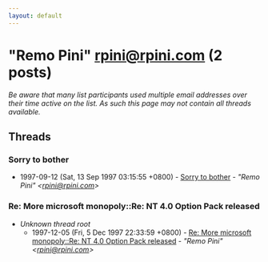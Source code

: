 ```yaml
---
layout: default
---
```


# "Remo Pini" <rpini@rpini.com> (2 posts)

_Be aware that many list participants used multiple email addresses over their time active on the list. As such this page may not contain all threads available._

## Threads

### Sorry to bother
+ 1997-09-12 (Sat, 13 Sep 1997 03:15:55 +0800) - [Sorry to bother](/archive/1997/09/0150280e5be8725f3f0ece988388c1058a800baf338fada842354df132e2bb3d) - _"Remo Pini" \<rpini@rpini.com\>_

### Re: More microsoft monopoly::Re: NT 4.0 Option Pack released
+ _Unknown thread root_
  + 1997-12-05 (Fri, 5 Dec 1997 22:33:59 +0800) - [Re: More microsoft monopoly::Re: NT 4.0 Option Pack released](/archive/1997/12/3bf666aca6fff1312ff921a504ba8993c0b0f0b73f1b10f4f10768a1617afe35) - _"Remo Pini" \<rpini@rpini.com\>_

